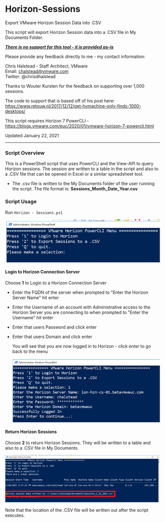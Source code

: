 # Horizon-Sessions
Export VMware Horizon Session Data into .CSV

This script will export Horizon Session data into a .CSV file in My Documents Folder.

***<u>There is no support for this tool - it is provided as-is</u>***

Please provide any feedback directly to me - my contact information: 

Chris Halstead - Staff Architect, VMware  
Email: chalstead@vmware.com  
Twitter: @chrisdhalstead  <br />

Thanks to Wouter Kursten for the feedback on supporting over 1,000 sessions.  <br/>

The code to support that is based off of his post here:  https://www.retouw.nl/2017/12/12/get-hvmachine-only-finds-1000-desktops/ <br/>

 This script requires Horizon 7 PowerCLI - https://blogs.vmware.com/euc/2020/01/vmware-horizon-7-powercli.html <br/>

Updated January 22, 2021<br />

------

### Script Overview

This is a PowerShell script that uses PowerCLI and the View-API to query Horizon sessions.  The session are written to a table in the script and also to a .CSV file that can be opened in Excel or a similar spreadsheet tool.

- The .csv file is written to the My Documents folder of the user running the script.  The file format is: **Sessions_Month_Date_Year.csv**

### Script Usage

Run `Horizon - Sessions.ps1` 


   ![Menu](https://github.com/chrisdhalstead/horizon-sessions/blob/main/Images/sessionmenu.PNG)

   #### Login to Horizon Connection Server

Choose **1** to Login to a Horizon Connection Server 

- Enter the FQDN of the server when prompted to "Enter the Horizon Server Name" hit enter

- Enter the Username of an account with Administrative access to the Horizon Server you are connecting to when prompted to "Enter the Username" hit enter

- Enter that users Password and click enter

- Enter that users Domain and click enter

  You will see that you are now logged in to Horizon - click enter to go back to the menu

   ![Login](https://github.com/chrisdhalstead/horizon-sessions/blob/main/Images/Login.PNG)

#### Return Horizon Sessions

Choose **2** to return Horizon Sessions.  They will be written to a table and also to a .CSV file in My Documents.

   ![Sessions](https://github.com/chrisdhalstead/horizon-sessions/blob/main/Images/horizonsessions.PNG)

Note that the location of the .CSV file will be written out after the script executes.

